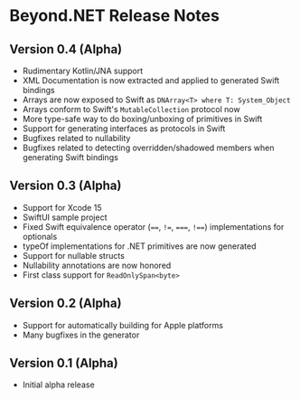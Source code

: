 # Beyond.NET Release Notes

## Version 0.4 (Alpha)
- Rudimentary Kotlin/JNA support
- XML Documentation is now extracted and applied to generated Swift bindings
- Arrays are now exposed to Swift as `DNArray<T> where T: System_Object`
- Arrays conform to Swift's `MutableCollection` protocol now
- More type-safe way to do boxing/unboxing of primitives in Swift
- Support for generating interfaces as protocols in Swift
- Bugfixes related to nullability
- Bugfixes related to detecting overridden/shadowed members when generating Swift bindings

## Version 0.3 (Alpha)
- Support for Xcode 15
- SwiftUI sample project
- Fixed Swift equivalence operator (`==`, `!=`, `===`, `!==`) implementations for optionals
- typeOf implementations for .NET primitives are now generated
- Support for nullable structs
- Nullability annotations are now honored
- First class support for `ReadOnlySpan<byte>`

## Version 0.2 (Alpha)
- Support for automatically building for Apple platforms
- Many bugfixes in the generator

## Version 0.1 (Alpha)
- Initial alpha release
